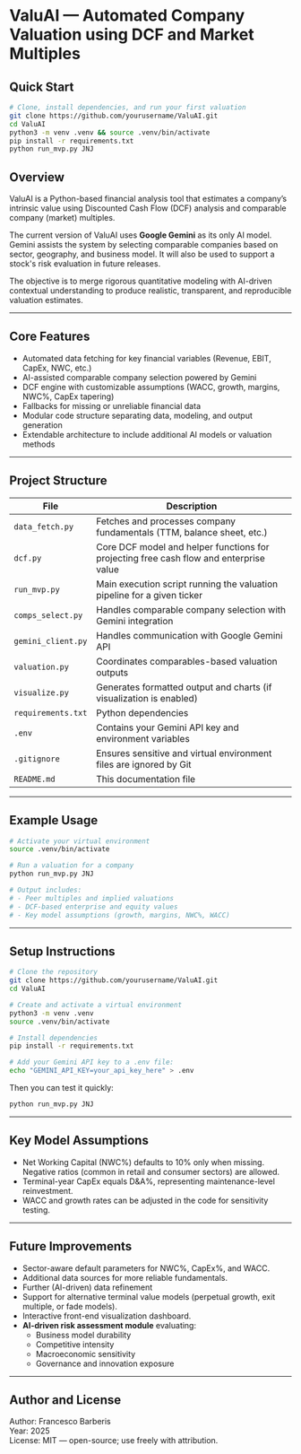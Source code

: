 # ValuAI — Automated Company Valuation using DCF and Market Multiples

## Quick Start
```bash
# Clone, install dependencies, and run your first valuation
git clone https://github.com/yourusername/ValuAI.git
cd ValuAI
python3 -m venv .venv && source .venv/bin/activate
pip install -r requirements.txt
python run_mvp.py JNJ
```

## Overview
ValuAI is a Python-based financial analysis tool that estimates a company’s intrinsic value using
Discounted Cash Flow (DCF) analysis and comparable company (market) multiples.  

The current version of ValuAI uses **Google Gemini** as its only AI model. Gemini assists the system by selecting comparable companies based on sector, geography, and business model.
It will also be used to support a stock's risk evaluation in future releases.

The objective is to merge rigorous quantitative modeling with AI-driven contextual understanding to produce realistic, transparent, and reproducible valuation estimates.

---

## Core Features
- Automated data fetching for key financial variables (Revenue, EBIT, CapEx, NWC, etc.)
- AI-assisted comparable company selection powered by Gemini
- DCF engine with customizable assumptions (WACC, growth, margins, NWC%, CapEx tapering)
- Fallbacks for missing or unreliable financial data
- Modular code structure separating data, modeling, and output generation
- Extendable architecture to include additional AI models or valuation methods

---

## Project Structure
| File | Description |
|------|--------------|
| `data_fetch.py` | Fetches and processes company fundamentals (TTM, balance sheet, etc.) |
| `dcf.py` | Core DCF model and helper functions for projecting free cash flow and enterprise value |
| `run_mvp.py` | Main execution script running the valuation pipeline for a given ticker |
| `comps_select.py` | Handles comparable company selection with Gemini integration |
| `gemini_client.py` | Handles communication with Google Gemini API |
| `valuation.py` | Coordinates comparables-based valuation outputs |
| `visualize.py` | Generates formatted output and charts (if visualization is enabled) |
| `requirements.txt` | Python dependencies |
| `.env` | Contains your Gemini API key and environment variables |
| `.gitignore` | Ensures sensitive and virtual environment files are ignored by Git |
| `README.md` | This documentation file |

---

## Example Usage
```bash
# Activate your virtual environment
source .venv/bin/activate

# Run a valuation for a company
python run_mvp.py JNJ

# Output includes:
# - Peer multiples and implied valuations
# - DCF-based enterprise and equity values
# - Key model assumptions (growth, margins, NWC%, WACC)
```

---

## Setup Instructions
```bash
# Clone the repository
git clone https://github.com/yourusername/ValuAI.git
cd ValuAI

# Create and activate a virtual environment
python3 -m venv .venv
source .venv/bin/activate

# Install dependencies
pip install -r requirements.txt

# Add your Gemini API key to a .env file:
echo "GEMINI_API_KEY=your_api_key_here" > .env
```

Then you can test it quickly:
```bash
python run_mvp.py JNJ
```

---

## Key Model Assumptions
- Net Working Capital (NWC%) defaults to 10% only when missing. Negative ratios (common in retail and consumer sectors) are allowed.
- Terminal-year CapEx equals D&A%, representing maintenance-level reinvestment.
- WACC and growth rates can be adjusted in the code for sensitivity testing.

---

## Future Improvements
- Sector-aware default parameters for NWC%, CapEx%, and WACC.
- Additional data sources for more reliable fundamentals.
- Further (AI-driven) data refinement
- Support for alternative terminal value models (perpetual growth, exit multiple, or fade models).
- Interactive front-end visualization dashboard.
- **AI-driven risk assessment module** evaluating:
  - Business model durability  
  - Competitive intensity  
  - Macroeconomic sensitivity  
  - Governance and innovation exposure

---

## Author and License
Author: Francesco Barberis  
Year: 2025  
License: MIT — open-source; use freely with attribution.
